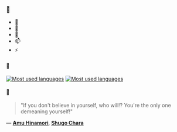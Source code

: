 ### 👋

- 🔭
- 🌱
- 💬
- 📫
- ⚡

#### 🧏

[![Most used languages](https://github-readme-stats-aynah.vercel.app/api/top-langs/?username=aynh&theme=solarized-dark&langs_count=6&layout=compact&hide_title=true)](https://github.com/anuraghazra/github-readme-stats#gh-dark-mode-only)
[![Most used languages](https://github-readme-stats-aynah.vercel.app/api/top-langs/?username=aynh&theme=solarized-light&langs_count=6&layout=compact&hide_title=true)](https://github.com/anuraghazra/github-readme-stats#gh-light-mode-only)

#### 💬

> "If you don't believe in yourself, who will!? You're the only one demeaning yourself!"

&mdash; [**Amu Hinamori**](https://myanimelist.net/character.php?q=Amu%20Hinamori&cat=character), [**Shugo Chara**](https://myanimelist.net/search/all?q=Shugo%20Chara&cat=all)
